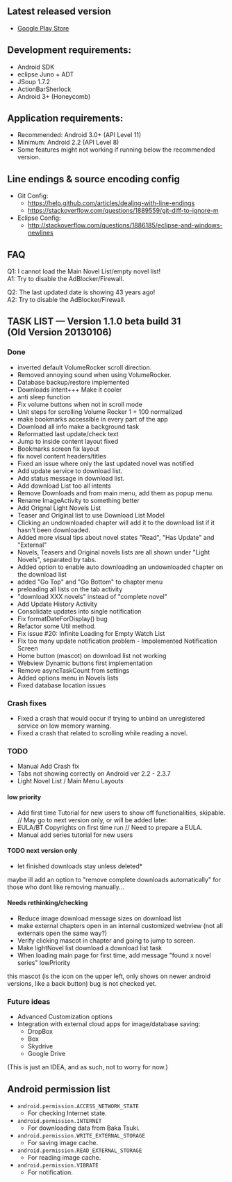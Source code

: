 ## Latest released version
* [Google Play Store](https://play.google.com/store/apps/details?id=com.erakk.lnreader)

## Development requirements:
* Android SDK
* eclipse Juno + ADT
* JSoup 1.7.2
* ActionBarSherlock
* Android 3+ (Honeycomb)

## Application requirements:
* Recommended: Android 3.0+ (API Level 11)
* Minimum: Android 2.2 (API Level 8)
* Some features might not working if running below the recommended version.

## Line endings & source encoding config
* Git Config:
  - https://help.github.com/articles/dealing-with-line-endings
  - https://stackoverflow.com/questions/1889559/git-diff-to-ignore-m
* Eclipse Config:
  - http://stackoverflow.com/questions/1886185/eclipse-and-windows-newlines

## FAQ
Q1: I cannot load the Main Novel List/empty novel list!  
A1: Try to disable the AdBlocker/Firewall.

Q2: The last updated date is showing 43 years ago!  
A2: Try to disable the AdBlocker/Firewall.


## TASK LIST — Version 1.1.0 beta build 31 (Old Version 20130106)
### Done
- inverted default VolumeRocker scroll direction.
- Removed annoying sound when using VolumeRocker.
- Database backup/restore implemented
- Downloads intent+++ Make it cooler
- anti sleep function 
- Fix volume buttons when not in scroll mode
- Unit steps for scrolling Volume Rocker 1 = 100 normalized
- make bookmarks accessible in every part of the app
- Download all info make a background task
- Reformatted last update/check text
- Jump to inside content layout fixed
- Bookmarks screen fix layout
- fix novel content headers/titles
- Fixed an issue where only the last updated novel was notified
- Add update service to download list.
- Add status message in download list.
- Add download List too all intents
- Remove Downloads and from main menu, add them as popup menu.
- Rename ImageActivity to something better
- Add Orignal Light Novels List
- Teaser and Original list to use Download List Model
- Clicking an undownloaded chapter will add it to the download list if it hasn't been downloaded.
- Added more visual tips about novel states "Read", "Has Update" and "External"
- Novels, Teasers and Original novels lists are all shown under "Light Novels", separated by tabs.
- Added option to enable auto downloading an undownloaded chapter on the download list
- added "Go Top" and "Go Bottom" to chapter menu
- preloading all lists on the tab activity
- "download XXX novels" instead of "complete novel"
- Add Update History Activity
- Consolidate updates into single notification
- Fix formatDateForDisplay() bug
- Refactor some Util method.
- Fix issue #20: Infinite Loading for Empty Watch List
- FIx too many update notification problem - Impolemented Notification Screen
- Home button (mascot) on download list not working
- Webview Dynamic buttons first implementation
- Remove asyncTaskCount from settings
- Added options menu in Novels lists
- Fixed database location issues

### Crash fixes
- Fixed a crash that would occur if trying to unbind an unregistered service on low memory warning.
- Fixed a crash that related to scrolling while reading a novel.

### TODO
- Manual Add Crash fix
- Tabs not showing correctly on Android ver 2.2 - 2.3.7
- Light Novel List / Main Menu Layouts

#### low priority
- Add first time Tutorial for new users to show off functionalities, skipable. // May go to next version only, or will be added later.
- EULA/BT Copyrights on first time run // Need to prepare a EULA.
- Manual add series tutorial for new users

#### TODO next version only
- let finished downloads stay unless deleted*

maybe ill add an option to "remove complete downloads automatically" for those who dont like removing manually...

#### Needs rethinking/checking
- Reduce image download message sizes on download list
- make external chapters open in an internal customized webview (not all externals open the same way?)
- Verify clicking mascot in chapter and going to jump to screen.
- Make lightNovel list download a download list task
- When loading main page for first time, add message "found x novel series" lowPriority

this mascot (is the icon on the upper left, only shows on newer android versions, like a back button) bug is not checked yet.

### Future ideas
- Advanced Customization options
- Integration with external cloud apps for image/database saving:
   * DropBox
   * Box
   * Skydrive
   * Google Drive

(This is just an IDEA, and as such, not to worry for now.)

## Android permission list
* `android.permission.ACCESS_NETWORK_STATE`
  - For checking Internet state.
* `android.permission.INTERNET`
  - For downloading data from Baka Tsuki.
* `android.permission.WRITE_EXTERNAL_STORAGE`
  - For saving image cache.
* `android.permission.READ_EXTERNAL_STORAGE`
  - For reading image cache.
* `android.permission.VIBRATE`
  - For notification.
